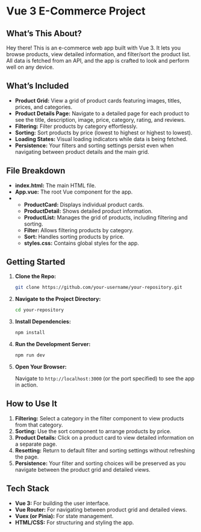 # Vue 3 E-Commerce Project

## What’s This About?

Hey there! This is an e-commerce web app built with Vue 3. It lets you browse products, view detailed information, and filter/sort the product list. All data is fetched from an API, and the app is crafted to look and perform well on any device.

## What’s Included

- **Product Grid:** View a grid of product cards featuring images, titles, prices, and categories.
- **Product Details Page:** Navigate to a detailed page for each product to see the title, description, image, price, category, rating, and reviews.
- **Filtering:** Filter products by category effortlessly.
- **Sorting:** Sort products by price (lowest to highest or highest to lowest).
- **Loading States:** Visual loading indicators while data is being fetched.
- **Persistence:** Your filters and sorting settings persist even when navigating between product details and the main grid.

## File Breakdown

- **index.html:** The main HTML file.
- **App.vue:** The root Vue component for the app.
- 
  - **ProductCard:** Displays individual product cards.
  - **ProductDetail:** Shows detailed product information.
  - **ProductList:** Manages the grid of products, including filtering and sorting.
  - **Filter:** Allows filtering products by category.
  - **Sort:** Handles sorting products by price.
  - **styles.css:** Contains global styles for the app.

## Getting Started

1. **Clone the Repo:**

   ```bash
   git clone https://github.com/your-username/your-repository.git
   ```

2. **Navigate to the Project Directory:**

   ```bash
   cd your-repository
   ```

3. **Install Dependencies:**

   ```bash
   npm install
   ```

4. **Run the Development Server:**

   ```bash
   npm run dev
   ```

5. **Open Your Browser:**

   Navigate to `http://localhost:3000` (or the port specified) to see the app in action.

## How to Use It

1. **Filtering:** Select a category in the filter component to view products from that category.
2. **Sorting:** Use the sort component to arrange products by price.
3. **Product Details:** Click on a product card to view detailed information on a separate page.
4. **Resetting:** Return to default filter and sorting settings without refreshing the page.
5. **Persistence:** Your filter and sorting choices will be preserved as you navigate between the product grid and detailed views.

## Tech Stack

- **Vue 3:** For building the user interface.
- **Vue Router:** For navigating between product grid and detailed views.
- **Vuex (or Pinia):** For state management.
- **HTML/CSS:** For structuring and styling the app.
